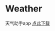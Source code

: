 # Weather
天气助手app
[点此下载](https://github.com/1059245088/Weather/raw/master/%E5%A4%A9%E6%B0%94%E5%8A%A9%E6%89%8B.apk)
